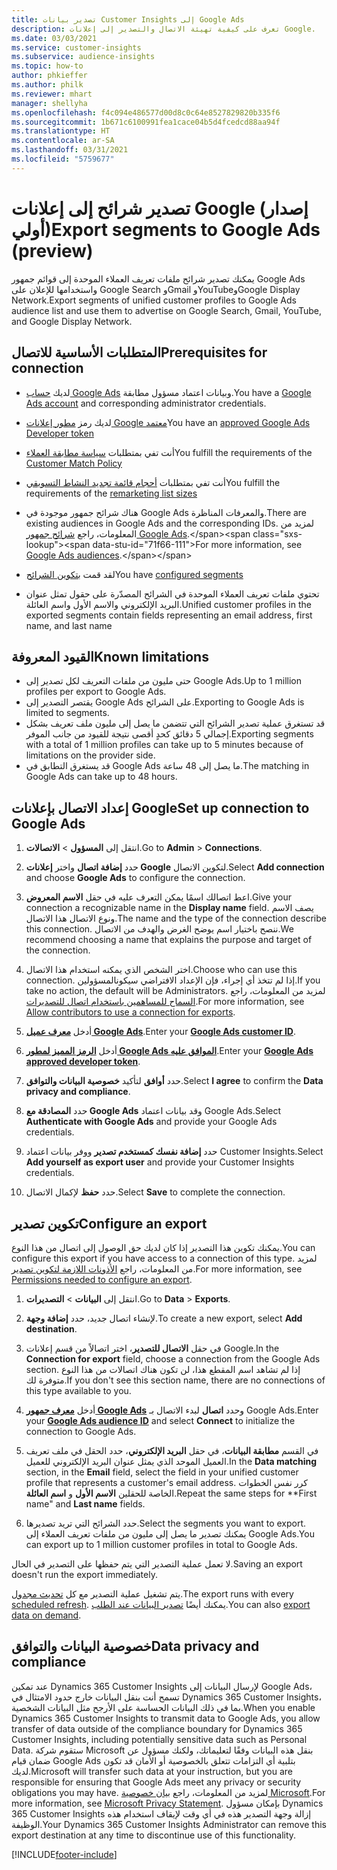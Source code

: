 ```yaml
---
title: تصدير بيانات Customer Insights إلى Google Ads
description: تعرف على كيفية تهيئة الاتصال والتصدير إلى إعلانات Google.
ms.date: 03/03/2021
ms.service: customer-insights
ms.subservice: audience-insights
ms.topic: how-to
author: phkieffer
ms.author: philk
ms.reviewer: mhart
manager: shellyha
ms.openlocfilehash: f4c094e486577d00d8c0c64e8527829820b335f6
ms.sourcegitcommit: 1b671c6100991fea1cace04b5d4fcedcd88aa94f
ms.translationtype: HT
ms.contentlocale: ar-SA
ms.lasthandoff: 03/31/2021
ms.locfileid: "5759677"
---
```

# <a name="export-segments-to-google-ads-preview"></a><span data-ttu-id="71f66-103">تصدير شرائح إلى إعلانات Google (إصدار أولي)</span><span class="sxs-lookup"><span data-stu-id="71f66-103">Export segments to Google Ads (preview)</span></span>

<span data-ttu-id="71f66-104">يمكنك تصدير شرائح ملفات تعريف العملاء الموحدة إلى قوائم جمهور Google Ads واستخدامها للإعلان على Google Search وGmail وYouTubeوGoogle Display Network.</span><span class="sxs-lookup"><span data-stu-id="71f66-104">Export segments of unified customer profiles to Google Ads audience list and use them to advertise on Google Search, Gmail, YouTube, and Google Display Network.</span></span> 

## <a name="prerequisites-for-connection"></a><span data-ttu-id="71f66-105">المتطلبات الأساسية للاتصال</span><span class="sxs-lookup"><span data-stu-id="71f66-105">Prerequisites for connection</span></span>

-   <span data-ttu-id="71f66-106">لديك [حساب Google Ads](https://ads.google.com/) وبيانات اعتماد مسؤول مطابقة.</span><span class="sxs-lookup"><span data-stu-id="71f66-106">You have a [Google Ads account](https://ads.google.com/) and corresponding administrator credentials.</span></span>
-   <span data-ttu-id="71f66-107">لديك رمز [مطور إعلانات Google معتمد](https://developers.google.com/google-ads/api/docs/first-call/dev-token)</span><span class="sxs-lookup"><span data-stu-id="71f66-107">You have an [approved Google Ads Developer token](https://developers.google.com/google-ads/api/docs/first-call/dev-token)</span></span> 
-   <span data-ttu-id="71f66-108">أنت تفي بمتطلبات [سياسة مطابقة العملاء](https://support.google.com/adspolicy/answer/6299717)</span><span class="sxs-lookup"><span data-stu-id="71f66-108">You fulfill the requirements of the [Customer Match Policy](https://support.google.com/adspolicy/answer/6299717)</span></span>
-   <span data-ttu-id="71f66-109">أنت تفي بمتطلبات [أحجام قائمة تجديد النشاط التسويقي](https://support.google.com/google-ads/answer/7558048)</span><span class="sxs-lookup"><span data-stu-id="71f66-109">You fulfill the requirements of the [remarketing list sizes](https://support.google.com/google-ads/answer/7558048)</span></span> 

-   <span data-ttu-id="71f66-110">هناك شرائح جمهور موجودة في Google Ads والمعرفات المناظرة.</span><span class="sxs-lookup"><span data-stu-id="71f66-110">There are existing audiences in Google Ads and the corresponding IDs.</span></span> <span data-ttu-id="71f66-111">لمزيد من المعلومات، راجع [شرائح جمهور Google Ads](https://support.google.com/google-ads/answer/7558048?hl=en#:~:text=Audience%20lists%20is%20a%20section,Display%20Network%20through%20remarketing%20campaigns.).</span><span class="sxs-lookup"><span data-stu-id="71f66-111">For more information, see [Google Ads audiences](https://support.google.com/google-ads/answer/7558048?hl=en#:~:text=Audience%20lists%20is%20a%20section,Display%20Network%20through%20remarketing%20campaigns.).</span></span>
-   <span data-ttu-id="71f66-112">لقد قمت [بتكوين الشرائح](segments.md)</span><span class="sxs-lookup"><span data-stu-id="71f66-112">You have [configured segments](segments.md)</span></span>
-   <span data-ttu-id="71f66-113">تحتوي ملفات تعريف العملاء الموحدة في الشرائح المصدّرة على حقول تمثل عنوان البريد الإلكتروني والاسم الأول واسم العائلة.</span><span class="sxs-lookup"><span data-stu-id="71f66-113">Unified customer profiles in the exported segments contain fields representing an email address, first name, and last name</span></span>

## <a name="known-limitations"></a><span data-ttu-id="71f66-114">القيود المعروفة</span><span class="sxs-lookup"><span data-stu-id="71f66-114">Known limitations</span></span>

- <span data-ttu-id="71f66-115">حتى مليون من ملفات التعريف لكل تصدير إلى Google Ads.</span><span class="sxs-lookup"><span data-stu-id="71f66-115">Up to 1 million profiles per export to Google Ads.</span></span>
- <span data-ttu-id="71f66-116">يقتصر التصدير إلى Google Ads على الشرائح.</span><span class="sxs-lookup"><span data-stu-id="71f66-116">Exporting to Google Ads is limited to segments.</span></span>
- <span data-ttu-id="71f66-117">قد تستغرق عملية تصدير الشرائح التي تتضمن ما يصل إلى مليون ملف تعريف بشكل إجمالي 5 دقائق كحدٍ أقصى نتيجة للقيود من جانب الموفر.</span><span class="sxs-lookup"><span data-stu-id="71f66-117">Exporting segments with a total of 1 million profiles can take up to 5 minutes because of limitations on the provider side.</span></span> 
- <span data-ttu-id="71f66-118">قد يستغرق التطابق في Google Ads ما يصل إلى 48 ساعة.</span><span class="sxs-lookup"><span data-stu-id="71f66-118">The matching in Google Ads can take up to 48 hours.</span></span>

## <a name="set-up-connection-to-google-ads"></a><span data-ttu-id="71f66-119">إعداد الاتصال بإعلانات Google</span><span class="sxs-lookup"><span data-stu-id="71f66-119">Set up connection to Google Ads</span></span>

1. <span data-ttu-id="71f66-120">انتقل إلى **المسؤول** > **الاتصالات**.</span><span class="sxs-lookup"><span data-stu-id="71f66-120">Go to **Admin** > **Connections**.</span></span>

1. <span data-ttu-id="71f66-121">حدد **إضافة اتصال** واختر **إعلانات Google** لتكوين الاتصال.</span><span class="sxs-lookup"><span data-stu-id="71f66-121">Select **Add connection** and choose **Google Ads** to configure the connection.</span></span>

1. <span data-ttu-id="71f66-122">اعط اتصالك اسمًا يمكن التعرف عليه في حقل **الاسم المعروض**.</span><span class="sxs-lookup"><span data-stu-id="71f66-122">Give your connection a recognizable name in the **Display name** field.</span></span> <span data-ttu-id="71f66-123">يصف الاسم ونوع الاتصال هذا الاتصال.</span><span class="sxs-lookup"><span data-stu-id="71f66-123">The name and the type of the connection describe this connection.</span></span> <span data-ttu-id="71f66-124">ننصح باختيار اسم يوضح الغرض والهدف من الاتصال.</span><span class="sxs-lookup"><span data-stu-id="71f66-124">We recommend choosing a name that explains the purpose and target of the connection.</span></span>

1. <span data-ttu-id="71f66-125">اختر الشخص الذي يمكنه استخدام هذا الاتصال.</span><span class="sxs-lookup"><span data-stu-id="71f66-125">Choose who can use this connection.</span></span> <span data-ttu-id="71f66-126">إذا لم تتخذ أي إجراء، فإن الإعداد الافتراضي سيكونالمسؤولين.</span><span class="sxs-lookup"><span data-stu-id="71f66-126">If you take no action, the default will be Administrators.</span></span> <span data-ttu-id="71f66-127">لمزيد من المعلومات، راجع [السماح للمساهمين باستخدام اتصال للتصديرات](connections.md#allow-contributors-to-use-a-connection-for-exports).</span><span class="sxs-lookup"><span data-stu-id="71f66-127">For more information, see [Allow contributors to use a connection for exports](connections.md#allow-contributors-to-use-a-connection-for-exports).</span></span>

1. <span data-ttu-id="71f66-128">أدخل **[معرف عميل Google Ads](https://support.google.com/google-ads/answer/1704344)**.</span><span class="sxs-lookup"><span data-stu-id="71f66-128">Enter your **[Google Ads customer ID](https://support.google.com/google-ads/answer/1704344)**.</span></span>

1. <span data-ttu-id="71f66-129">أدخل **[الرمز المميز لمطور Google Ads الموافق عليه](https://developers.google.com/google-ads/api/docs/first-call/dev-token)**.</span><span class="sxs-lookup"><span data-stu-id="71f66-129">Enter your **[Google Ads approved developer token](https://developers.google.com/google-ads/api/docs/first-call/dev-token)**.</span></span>

1. <span data-ttu-id="71f66-130">حدد **أوافق** لتأكيد **خصوصية البيانات والتوافق‬**.</span><span class="sxs-lookup"><span data-stu-id="71f66-130">Select **I agree** to confirm the **Data privacy and compliance**.</span></span>

1. <span data-ttu-id="71f66-131">حدد **المصادقة مع Google Ads** وقد بيانات اعتماد Google Ads.</span><span class="sxs-lookup"><span data-stu-id="71f66-131">Select **Authenticate with Google Ads** and provide your Google Ads credentials.</span></span>

1. <span data-ttu-id="71f66-132">حدد **إضافة نفسك كمستخدم تصدير** ووفر بيانات اعتماد Customer Insights.</span><span class="sxs-lookup"><span data-stu-id="71f66-132">Select **Add yourself as export user** and provide your Customer Insights credentials.</span></span>

1. <span data-ttu-id="71f66-133">حدد **حفظ** لإكمال الاتصال.</span><span class="sxs-lookup"><span data-stu-id="71f66-133">Select **Save** to complete the connection.</span></span> 

## <a name="configure-an-export"></a><span data-ttu-id="71f66-134">تكوين تصدير</span><span class="sxs-lookup"><span data-stu-id="71f66-134">Configure an export</span></span>

<span data-ttu-id="71f66-135">يمكنك تكوين هذا التصدير إذا كان لديك حق الوصول إلى اتصال من هذا النوع.</span><span class="sxs-lookup"><span data-stu-id="71f66-135">You can configure this export if you have access to a connection of this type.</span></span> <span data-ttu-id="71f66-136">لمزيد من المعلومات، راجع [الأذونات اللازمة لتكوين تصدير](export-destinations.md#set-up-a-new-export).</span><span class="sxs-lookup"><span data-stu-id="71f66-136">For more information, see [Permissions needed to configure an export](export-destinations.md#set-up-a-new-export).</span></span>

1. <span data-ttu-id="71f66-137">انتقل إلى **البيانات** > **التصديرات**.</span><span class="sxs-lookup"><span data-stu-id="71f66-137">Go to **Data** > **Exports**.</span></span>

1. <span data-ttu-id="71f66-138">لإنشاء اتصال جديد، حدد **إضافة وجهة**.</span><span class="sxs-lookup"><span data-stu-id="71f66-138">To create a new export, select **Add destination**.</span></span>

1. <span data-ttu-id="71f66-139">في حقل **الاتصال للتصدير**، اختر اتصالاً من قسم إعلانات Google.</span><span class="sxs-lookup"><span data-stu-id="71f66-139">In the **Connection for export** field, choose a connection from the Google Ads section.</span></span> <span data-ttu-id="71f66-140">إذا لم تشاهد اسم المقطع هذا، لن تكون هناك اتصالات من هذا النوع متوفرة لك.</span><span class="sxs-lookup"><span data-stu-id="71f66-140">If you don't see this section name, there are no connections of this type available to you.</span></span>

1. <span data-ttu-id="71f66-141">أدخل **[معرف جمهور Google Ads](https://support.google.com/google-ads/answer/7558048?hl=en#:~:text=Audience%20lists%20is%20a%20section,Display%20Network%20through%20remarketing%20campaigns.)** وحدد **اتصال** لبدء الاتصال بـ Google Ads.</span><span class="sxs-lookup"><span data-stu-id="71f66-141">Enter your **[Google Ads audience ID](https://support.google.com/google-ads/answer/7558048?hl=en#:~:text=Audience%20lists%20is%20a%20section,Display%20Network%20through%20remarketing%20campaigns.)** and select **Connect** to initialize the connection to Google Ads.</span></span>

1. <span data-ttu-id="71f66-142">في القسم **مطابقة البيانات**، في حقل **البريد الإلكتروني**، حدد الحقل في ملف تعريف العميل الموحد الذي يمثل عنوان البريد الإلكتروني للعميل.</span><span class="sxs-lookup"><span data-stu-id="71f66-142">In the **Data matching** section, in the **Email** field, select the field in your unified customer profile that represents a customer's email address.</span></span> <span data-ttu-id="71f66-143">كرر نفس الخطوات الخاصة للحقلين **الاسم الأول** و **اسم العائلة**.</span><span class="sxs-lookup"><span data-stu-id="71f66-143">Repeat the same steps for \*\*First name" and **Last name** fields.</span></span>

1. <span data-ttu-id="71f66-144">حدد الشرائح التي تريد تصديرها.</span><span class="sxs-lookup"><span data-stu-id="71f66-144">Select the segments you want to export.</span></span> <span data-ttu-id="71f66-145">يمكنك تصدير ما يصل إلى مليون من ملفات تعريف العملاء إلى Google Ads.</span><span class="sxs-lookup"><span data-stu-id="71f66-145">You can export up to 1 million customer profiles in total to Google Ads.</span></span>

<span data-ttu-id="71f66-146">لا تعمل عملية التصدير التي يتم حفظها على التصدير في الحال.</span><span class="sxs-lookup"><span data-stu-id="71f66-146">Saving an export doesn't run the export immediately.</span></span>

<span data-ttu-id="71f66-147">يتم تشغيل عملية التصدير مع كل [تحديث مجدول](system.md#schedule-tab).</span><span class="sxs-lookup"><span data-stu-id="71f66-147">The export runs with every [scheduled refresh](system.md#schedule-tab).</span></span> <span data-ttu-id="71f66-148">يمكنك أيضًا [تصدير البيانات عند الطلب](export-destinations.md#run-exports-on-demand).</span><span class="sxs-lookup"><span data-stu-id="71f66-148">You can also [export data on demand](export-destinations.md#run-exports-on-demand).</span></span> 

## <a name="data-privacy-and-compliance"></a><span data-ttu-id="71f66-149">خصوصية البيانات والتوافق</span><span class="sxs-lookup"><span data-stu-id="71f66-149">Data privacy and compliance</span></span>

<span data-ttu-id="71f66-150">عند تمكين Dynamics 365 Customer Insights لإرسال البيانات إلى Google Ads، تسمح أنت بنقل البيانات خارج حدود الامتثال في Dynamics 365 Customer Insights، بما في ذلك البيانات الحساسة على الأرجح مثل البيانات الشخصية.</span><span class="sxs-lookup"><span data-stu-id="71f66-150">When you enable Dynamics 365 Customer Insights to transmit data to Google Ads, you allow transfer of data outside of the compliance boundary for Dynamics 365 Customer Insights, including potentially sensitive data such as Personal Data.</span></span> <span data-ttu-id="71f66-151">ستقوم شركة Microsoft بنقل هذه البيانات وفقًا لتعليماتك، ولكنك مسؤول عن ضمان قيام Google Ads بتلبية أي التزامات تتعلق بالخصوصية أو الأمان قد تكون لديك.</span><span class="sxs-lookup"><span data-stu-id="71f66-151">Microsoft will transfer such data at your instruction, but you are responsible for ensuring that Google Ads meet any privacy or security obligations you may have.</span></span> <span data-ttu-id="71f66-152">لمزيد من المعلومات، راجع [بيان خصوصية Microsoft](https://go.microsoft.com/fwlink/?linkid=396732).</span><span class="sxs-lookup"><span data-stu-id="71f66-152">For more information, see [Microsoft Privacy Statement](https://go.microsoft.com/fwlink/?linkid=396732).</span></span>
<span data-ttu-id="71f66-153">بإمكان مسؤول Dynamics 365 Customer Insights إزالة وجهة التصدير هذه في أي وقت لإيقاف استخدام هذه الوظيفة.</span><span class="sxs-lookup"><span data-stu-id="71f66-153">Your Dynamics 365 Customer Insights Administrator can remove this export destination at any time to discontinue use of this functionality.</span></span>


[!INCLUDE[footer-include](../includes/footer-banner.md)]
